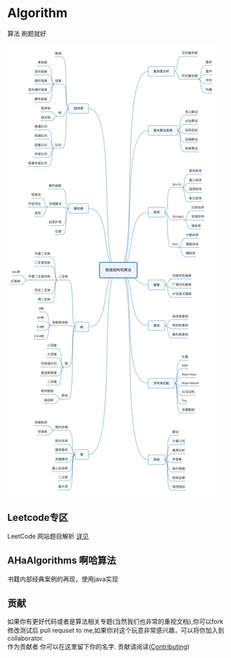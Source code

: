 # Algorithm

算法 刷题就好

![](./Document/src/main/jpg/BB527E2D-79C4-4303-9039-CE78973812AF.jpg)



## Leetcode专区  
LeetCode  网站题目解析  [详见](./LeetCode)

## AHaAlgorithms 啊哈算法    
书籍内部经典案例的再现，使用java实现



## 贡献
如果你有更好代码或者是算法相关专题(当然我们也非常的重视文档),你可以fork 修改测试后 pull requset to me,如果你对这个玩意非常感兴趣，可以将你加入到
collaborator.  
作为贡献者 你可以在这里留下你的名字.
贡献请阅读([Contributing](./CONTRIBUTING.md))
